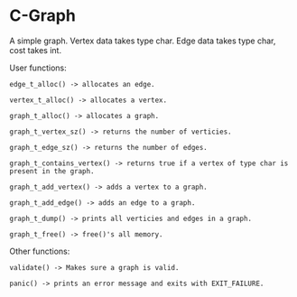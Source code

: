 # C-Graph
A simple graph. Vertex data takes type char. Edge data takes type char, cost takes int.

User functions:
  
    edge_t_alloc() -> allocates an edge.
  
    vertex_t_alloc() -> allocates a vertex.
 
    graph_t_alloc() -> allocates a graph.
  
    graph_t_vertex_sz() -> returns the number of verticies.
  
    graph_t_edge_sz() -> returns the number of edges.
  
    graph_t_contains_vertex() -> returns true if a vertex of type char is present in the graph.
  
    graph_t_add_vertex() -> adds a vertex to a graph.
  
    graph_t_add_edge() -> adds an edge to a graph.
  
    graph_t_dump() -> prints all verticies and edges in a graph.
  
    graph_t_free() -> free()'s all memory.
  
Other functions:
  
    validate() -> Makes sure a graph is valid.
  
    panic() -> prints an error message and exits with EXIT_FAILURE.
